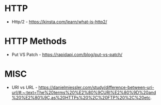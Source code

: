 # HTTP

- Http/2 - https://kinsta.com/learn/what-is-http2/

# HTTP Methods

- Put VS Patch - https://rapidapi.com/blog/put-vs-patch/

# MISC

- URI vs URL - https://danielmiessler.com/study/difference-between-uri-url/#:~:text=The%20terms%20%E2%80%9CURI%E2%80%9D%20and%20%E2%80%9C,as%20HTTPs%20%2C%20FTP%20%2C%20etc.